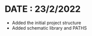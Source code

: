 DATE : 23/2/2022
=================


- Added the initial project structure
- Added schematic library and PATHS

